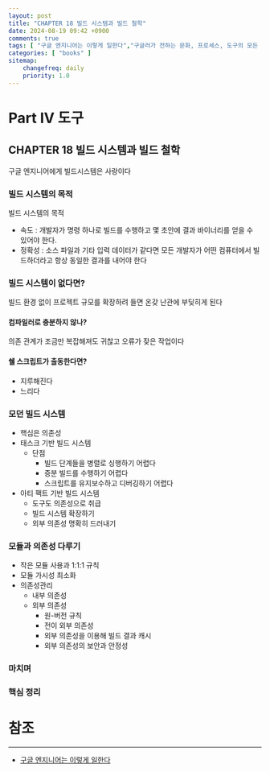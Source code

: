```yaml
---
layout: post
title: "CHAPTER 18 빌드 시스템과 빌드 철학"
date: 2024-08-19 09:42 +0900
comments: true
tags: [ "구글 엔지니어는 이렇게 일한다","구글러가 전하는 문화, 프로세스, 도구의 모든 것" ]
categories: [ "books" ]
sitemap:
    changefreq: daily
    priority: 1.0
---
```


# Part IV 도구
## CHAPTER 18 빌드 시스템과 빌드 철학
구글 엔지니어에게 빌드시스템은 사랑이다

### 빌드 시스템의 목적

빌드 시스템의 목적
* 속도 : 개발자가 명령 하나로 빌드를 수행하고 몇 초안에 결과 바이너리를 얻을 수 있어야 한다.
* 정확성 : 소스 파일과 기타 입력 데이터가 같다면 모든 개발자가 어떤 컴퓨터에서 빌드하더라고 항상 동일한 결과를 내어야 한다

### 빌드 시스템이 없다면?
빌드 환경 없이 프로젝트 규모를 확장하려 들면 온갖 난관에 부딪히게 된다

#### 컴파일러로 충분하지 않나?
의존 관계가 조금만 복잡해져도 귀찮고 오류가 잦은 작업이다

#### 쉘 스크립트가 출동한다면?
* 지루해진다
* 느리다

### 모던 빌드 시스템
* 핵심은 의존성
* 태스크 기반 빌드 시스템
  * 단점
    * 빌드 단계들을 병렬로 싱행하기 어렵다
    * 증분 빌드를 수행하기 어렵다
    * 스크립트를 유지보수하고 디버깅하기 어렵다
* 아티 팩트 기반 빌드 시스템
  * 도구도 의존성으로 취급
  * 빌드 시스템 확장하기
  * 외부 의존성 명확히 드러내기
### 모듈과 의존성 다루기
* 작은 모듈 사용과 1:1:1 규칙
* 모듈 가시성 최소화
* 의존성관리
  * 내부 의존성
  * 외부 의존성
    * 원-버전 규칙
    * 전이 외부 의존성
    * 외부 의존성을 이용해 빌드 결과 캐시
    * 외부 의존성의 보안과 안정성
### 마치며

### 핵심 정리

# 참조
-----

* [구글 엔지니어는 이렇게 일한다](https://www.yes24.com/Product/Goods/109182479)
